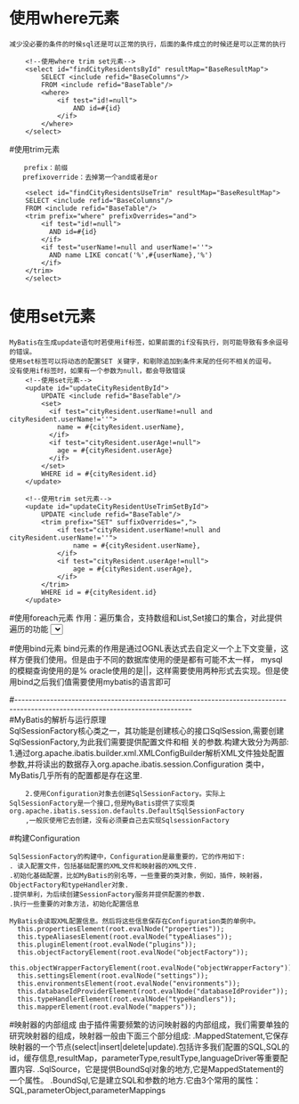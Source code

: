 # 使用where元素
    减少没必要的条件的时候sql还是可以正常的执行，后面的条件成立的时候还是可以正常的执行
    
        <!--使用where trim set元素-->
        <select id="findCityResidentsById" resultMap="BaseResultMap">
            SELECT <include refid="BaseColumns"/>
            FROM <include refid="BaseTable"/>
            <where>
                <if test="id!=null">
                    AND id=#{id}
                </if>
            </where>
        </select>
#使用trim元素

     　 prefix：前缀　　　　　　
    　　prefixoverride：去掉第一个and或者是or
    
        <select id="findCityResidentsUseTrim" resultMap="BaseResultMap">
        SELECT <include refid="BaseColumns"/>
        FROM <include refid="BaseTable"/>
        <trim prefix="where" prefixOverrides="and">
            <if test="id!=null">
              AND id=#{id}
            </if>
            <if test="userName!=null and userName!=''">
              AND name LIKE concat('%',#{userName},'%')
            </if>
        </trim>
        </select>
      
# 使用set元素

    MyBatis在生成update语句时若使用if标签，如果前面的if没有执行，则可能导致有多余逗号的错误。
    使用set标签可以将动态的配置SET 关键字，和剔除追加到条件末尾的任何不相关的逗号。
    没有使用if标签时，如果有一个参数为null，都会导致错误
        <!--使用set元素-->
        <update id="updateCityResidentById">
            UPDATE <include refid="BaseTable"/>
            <set>
              <if test="cityResident.userName!=null and cityResident.userName!=''">
                name = #{cityResident.userName},
              </if>
              <if test="cityResident.userAge!=null">
                age = #{cityResident.userAge}
              </if>
            </set>
            WHERE id = #{cityResident.id}
        </update>
    
        <!--使用trim set元素-->
        <update id="updateCityResidentUseTrimSetById">
            UPDATE <include refid="BaseTable"/>
            <trim prefix="SET" suffixOverrides=",">
                <if test="cityResident.userName!=null and cityResident.userName!=''">
                    name = #{cityResident.userName},
                </if>
                <if test="cityResident.userAge!=null">
                    age = #{cityResident.userAge},
                </if>
            </trim>
            WHERE id = #{cityResident.id}
        </update>



#使用foreach元素
    作用：遍历集合，支持数组和List,Set接口的集合，对此提供遍历的功能
    <select id="selectCityResidentUseForeachById" resultMap="BaseResultMap">
      SELECT <include refid="BaseColumns"/>
      FROM <include refid="BaseTable"/>
      WHERE id IN
        <foreach collection="ids" item="id" index="index" open="(" separator="," close=")">
           #{id}
        </foreach>
    </select>
    
#使用bind元素
    bind元素的作用是通过OGNL表达式去自定义一个上下文变量，这样方便我们使用。但是由于不同的数据库使用的便是都有可能不太一样，
    mysql的模糊查询使用的是% oracle使用的是||，这样需要使用两种形式去实现。但是使用bind之后我们值需要使用mybatis的语言即可
    
#-------------------------------------------------------------------------------------------------------------------------------    
#MyBatis的解析与运行原理    
        SqlSessionFactory核心类之一，其功能是创建核心的接口SqlSession,需要创建SqlSessionFactory,为此我们需要提供配置文件和相
        关的参数.构建大致分为两部:
        1.通过org.apache.ibatis.builder.xml.XMLConfigBuilder解析XML文件独处配置参数,并将读出的数据存入org.apache.ibatis.session.Configuration
        类中，MyBatis几乎所有的配置都是存在这里.
        
        2.使用Configuration对象去创建SqlSessionFactory。实际上SqlSessionFactory是一个接口,但是MyBatis提供了实现类org.apache.ibatis.session.defaults.DefaultSqlSessionFactory
        ,一般灰使用它去创建，没有必须要自己去实现SqlsessionFactory
        
        
#构建Configuration

    SqlSessionFactory的构建中，Configuration是最重要的，它的作用如下:
    . 读入配置文件，包括基础配置的XML文件和映射器的XML文件.
    .初始化基础配置，比如MyBatis的别名等，一些重要的类对象，例如，插件，映射器，ObjectFactory和typeHandler对象.
    .提供单利，为后续创建SessionFactory服务并提供配置的参数.
    .执行一些重要的对象方法，初始化配置信息
    
    MyBatis会读取XML配置信息。然后将这些信息保存在Configuration类的单例中。
      this.propertiesElement(root.evalNode("properties"));
      this.typeAliasesElement(root.evalNode("typeAliases"));
      this.pluginElement(root.evalNode("plugins"));
      this.objectFactoryElement(root.evalNode("objectFactory"));
      this.objectWrapperFactoryElement(root.evalNode("objectWrapperFactory"));
      this.settingsElement(root.evalNode("settings"));
      this.environmentsElement(root.evalNode("environments"));
      this.databaseIdProviderElement(root.evalNode("databaseIdProvider"));
      this.typeHandlerElement(root.evalNode("typeHandlers"));
      this.mapperElement(root.evalNode("mappers"));
           
           
      


#映射器的内部组成
    由于插件需要频繁的访问映射器的内部组成，我们需要单独的研究映射器的组成，映射器一般由下面三个部分组成:
    .MappedStatement,它保存映射器的一个节点(select|insert|delete|update).包括许多我们配置的SQL,SQL的id，缓存信息,resultMap，parameterType,resultType,languageDriver等重要配置内容.
    .SqlSource，它是提供BoundSql对象的地方,它是MappedStatement的一个属性。
    .BoundSql,它是建立SQL和参数的地方.它由3个常用的属性：SQL,parameterObject,parameterMappings
    
    
    
    
    
    
    
    
    
    
    
    
    
    
    
    
    
    
    
    
    
    
    
    
    
    
    
    
    
    
    
    